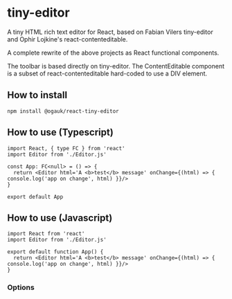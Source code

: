 # tiny-editor

A tiny HTML rich text editor for React, based on Fabian Vilers tiny-editor and Ophir Lojkine's react-contenteditable.

A complete rewrite of the above projects as React functional components.

The toolbar is based directly on tiny-editor. The ContentEditable component is a subset of react-contenteditable hard-coded to use a DIV element.

## How to install

```
npm install @ogauk/react-tiny-editor
```

## How to use (Typescript)

```
import React, { type FC } from 'react'
import Editor from './Editor.js'

const App: FC<null> = () => {
  return <Editor html='A <b>test</b> message' onChange={(html) => { console.log('app on change', html) }}/>
}

export default App
```


## How to use (Javascript)

```
import React from 'react'
import Editor from './Editor.js'

export default function App() {
  return <Editor html='A <b>test</b> message' onChange={(html) => { console.log('app on change', html) }}/>
}
```

### Options

